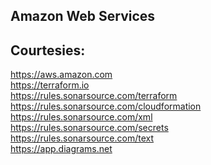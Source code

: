 Amazon Web Services
-------------------


Courtesies:
-----------
https://aws.amazon.com  
https://terraform.io  
https://rules.sonarsource.com/terraform  
https://rules.sonarsource.com/cloudformation  
https://rules.sonarsource.com/xml  
https://rules.sonarsource.com/secrets  
https://rules.sonarsource.com/text  
https://app.diagrams.net